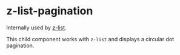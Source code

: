 # z-list-pagination

Internally used by [z-list](/api/z-list.html).

This child component works with `z-list` and displays a circular dot pagination.